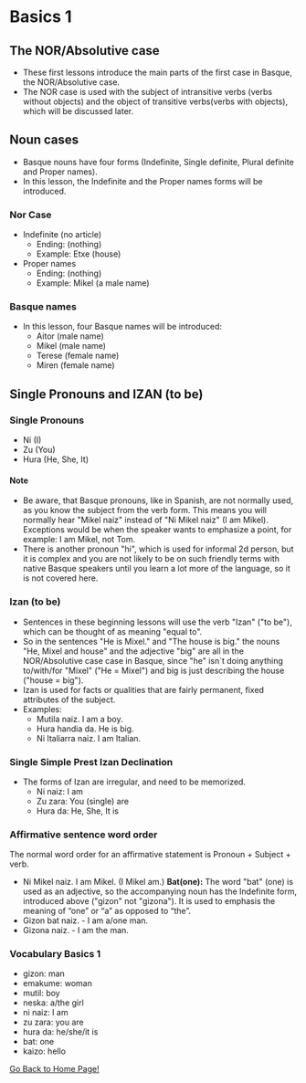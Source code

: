 # Basics 1
## The NOR/Absolutive case
*   These first lessons introduce the main parts of the first case in Basque, the NOR/Absolutive case.
*   The NOR case is used with the subject of intransitive verbs (verbs without objects) and the object of transitive verbs(verbs with objects), which will be discussed later.

## Noun cases
*   Basque nouns have four forms (Indefinite, Single definite, Plural definite and Proper names).
*   In this lesson, the Indefinite and the Proper names forms will be introduced.

### Nor Case
*   Indefinite (no article)
    *   Ending: (nothing)
    *   Example: Etxe (house)
*   Proper names
    *   Ending: (nothing)
    *   Example: Mikel (a male name)

### Basque names
*   In this lesson, four Basque names will be introduced:
    *   Aitor (male name)
    *   Mikel (male name)
    *   Terese (female name)
    *   Miren (female name)

## Single Pronouns and IZAN (to be)
### Single Pronouns
*   Ni (I)
*   Zu (You)
*   Hura (He, She, It)

#### Note
*   Be aware, that Basque pronouns, like in Spanish, are not normally used, as you know the subject from the verb form. This means you will normally hear "Mikel naiz" instead of "Ni Mikel naiz" (I am Mikel). Exceptions would be when the speaker wants to emphasize a point, for example: I am Mikel, not Tom.
*   There is another pronoun "hi", which is used for informal 2d person, but it is complex and you are not likely to be on such friendly terms with native Basque speakers until you learn a lot more of the language, so it is not covered here.

### Izan (to be)
*   Sentences in these beginning lessons will use the verb "Izan" ("to be"), which can be thought of as meaning "equal to".
*   So in the sentences "He is Mixel." and "The house is big." the nouns "He, Mixel and house" and the adjective "big" are all in the NOR/Absolutive case case in Basque, since "he" isn`t doing anything to/with/for "Mixel" ("He = Mixel") and big is just describing the house ("house = big").
*   Izan is used for facts or qualities that are fairly permanent, fixed attributes of the subject.
*   Examples:
    *   Mutila naiz. I am a boy.
    *   Hura handia da. He is big.
    *   Ni Italiarra naiz. I am Italian.

### Single Simple Prest Izan Declination
*   The forms of Izan are irregular, and need to be memorized.
    *   Ni naiz: I am
    *   Zu zara: You (single) are
    *   Hura da: He, She, It is

### Affirmative sentence word order
The normal word order for an affirmative statement is Pronoun + Subject + verb.
+ Ni Mikel naiz. I am Mikel. (I Mikel am.)
__Bat(one):__ The word "bat" (one) is used as an adjective, so the accompanying noun has the Indefinite form, introduced above ("gizon" not "gizona"). It is used to emphasis the meaning of “one” or “a” as opposed to “the”.
+ Gizon bat naiz. - I am a/one man.
+ Gizona naiz. - I am the man.

### Vocabulary Basics 1
*   gizon: man
*   emakume: woman
*   mutil: boy
*   neska: a/the girl
*   ni naiz: I am
*   zu zara: you are
*   hura da: he/she/it is
*   bat: one
*   kaizo: hello

[ Go Back to Home Page!](..)
